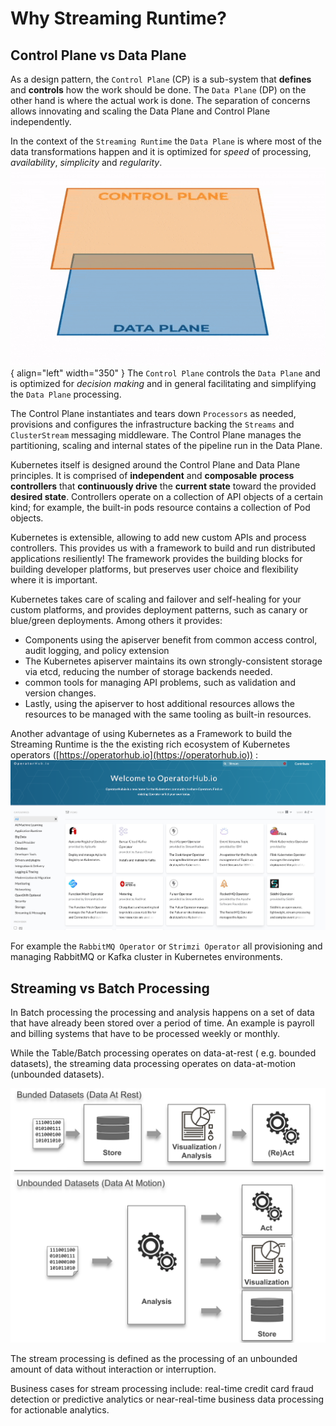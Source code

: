 # Why Streaming Runtime?

## Control Plane vs Data Plane

As a design pattern, the `Control Plane` (CP) is a sub-system that __defines__ and __controls__ how the work should be done. 
The `Data Plane` (DP) on the other hand is where the actual work is done. 
The separation of concerns allows innovating and scaling the Data Plane and Control Plane independently.

In the context of the `Streaming Runtime` the `Data Plane` is where most of the data transformations happen and it is optimized for *speed* of processing, *availability*, *simplicity* and *regularity*. 
![ControlPlane vs DataPlane](./cp-vs-dp.gif){ align="left" width="350" } 
The `Control Plane` controls the `Data Plane` and is optimized for *decision making* and in general facilitating and simplifying the `Data Plane` processing. 

The Control Plane instantiates and tears down `Processors` as needed, provisions and configures the infrastructure backing the `Streams` and `ClusterStream` messaging middleware. 
The Control Plane manages the partitioning, scaling and internal states of the pipeline run in the Data Plane.

Kubernetes itself is designed around the Control Plane and Data Plane principles. 
It is comprised of __independent__ and __composable__ __process controllers__ that __continuously drive__ the __current state__ toward the provided __desired state__. 
Controllers operate on a collection of API objects of a certain kind; for example, the built-in pods resource contains a collection of Pod objects.

Kubernetes is extensible, allowing to add new custom APIs and process controllers. 
This provides us with a framework to build and run distributed applications resiliently! 
The framework provides the building blocks for building developer platforms, but preserves user choice and flexibility where it is important.

Kubernetes takes care of scaling and failover and self-healing for your custom platforms, and provides deployment patterns, such as canary or blue/green deployments. 
Among others it provides:

- Components using the apiserver benefit from common access control, audit logging, and policy extension
- The Kubernetes apiserver maintains its own strongly-consistent storage via etcd, reducing the number of storage backends needed.
- common tools for managing API problems, such as validation and version changes.
- Lastly, using the apiserver to host additional resources allows the resources to be managed with the same tooling as built-in resources.

Another advantage of using Kubernetes as a Framework to build the Streaming Runtime is the the existing rich ecosystem of Kubernetes operators ([https://operatorhub.io](https://operatorhub.io)) : 
![operator hub](./ooperator-hub.png)

For example the `RabbitMQ Operator` or `Strimzi Operator` all provisioning and managing RabbitMQ or Kafka cluster in Kubernetes environments.


## Streaming vs Batch Processing

In Batch processing the processing and analysis happens on a set of data that have already been stored over a period of time. An example is payroll and billing systems that have to be processed weekly or monthly. 

While the Table/Batch processing operates on data-at-rest ( e.g. bounded datasets), the streaming data processing operates on data-at-motion (unbounded datasets). 

![](./bounded-vs-unbounded-data.svg)

The stream processing is defined as the processing of an unbounded amount of data without interaction or interruption. 

Business cases for stream processing include: real-time credit card fraud detection or predictive analytics or near-real-time business data processing for actionable analytics.

